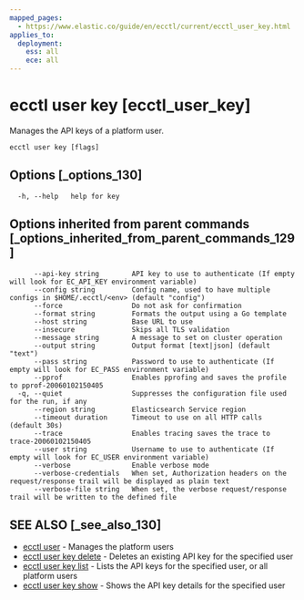 ```yaml
---
mapped_pages:
  - https://www.elastic.co/guide/en/ecctl/current/ecctl_user_key.html
applies_to:
  deployment:
    ess: all
    ece: all
---
```


# ecctl user key [ecctl_user_key]

Manages the API keys of a platform user.

```
ecctl user key [flags]
```


## Options [_options_130]

```
  -h, --help   help for key
```


## Options inherited from parent commands [_options_inherited_from_parent_commands_129]

```
      --api-key string        API key to use to authenticate (If empty will look for EC_API_KEY environment variable)
      --config string         Config name, used to have multiple configs in $HOME/.ecctl/<env> (default "config")
      --force                 Do not ask for confirmation
      --format string         Formats the output using a Go template
      --host string           Base URL to use
      --insecure              Skips all TLS validation
      --message string        A message to set on cluster operation
      --output string         Output format [text|json] (default "text")
      --pass string           Password to use to authenticate (If empty will look for EC_PASS environment variable)
      --pprof                 Enables pprofing and saves the profile to pprof-20060102150405
  -q, --quiet                 Suppresses the configuration file used for the run, if any
      --region string         Elasticsearch Service region
      --timeout duration      Timeout to use on all HTTP calls (default 30s)
      --trace                 Enables tracing saves the trace to trace-20060102150405
      --user string           Username to use to authenticate (If empty will look for EC_USER environment variable)
      --verbose               Enable verbose mode
      --verbose-credentials   When set, Authorization headers on the request/response trail will be displayed as plain text
      --verbose-file string   When set, the verbose request/response trail will be written to the defined file
```


## SEE ALSO [_see_also_130]

* [ecctl user](/reference/ecctl_user.md) - Manages the platform users
* [ecctl user key delete](/reference/ecctl_user_key_delete.md) - Deletes an existing API key for the specified user
* [ecctl user key list](/reference/ecctl_user_key_list.md) - Lists the API keys for the specified user, or all platform users
* [ecctl user key show](/reference/ecctl_user_key_show.md) - Shows the API key details for the specified user


